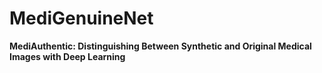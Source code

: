 # MediGenuineNet
**MediAuthentic: Distinguishing Between Synthetic and Original Medical Images with Deep Learning**
